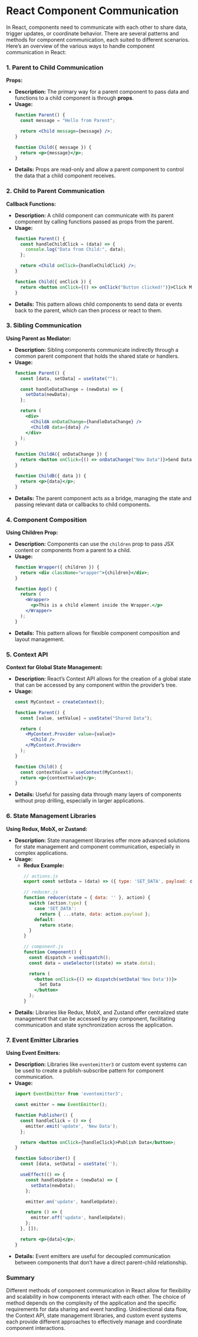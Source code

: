 # React Component Communication

In React, components need to communicate with each other to share data, trigger updates, or coordinate behavior. There are several patterns and methods for component communication, each suited to different scenarios. Here’s an overview of the various ways to handle component communication in React:

### **1. Parent to Child Communication**

**Props:**
- **Description:** The primary way for a parent component to pass data and functions to a child component is through **props**.
- **Usage:**
  ```jsx
  function Parent() {
    const message = "Hello from Parent";

    return <Child message={message} />;
  }

  function Child({ message }) {
    return <p>{message}</p>;
  }
  ```
- **Details:** Props are read-only and allow a parent component to control the data that a child component receives.

### **2. Child to Parent Communication**

**Callback Functions:**
- **Description:** A child component can communicate with its parent component by calling functions passed as props from the parent.
- **Usage:**
  ```jsx
  function Parent() {
    const handleChildClick = (data) => {
      console.log("Data from Child:", data);
    };

    return <Child onClick={handleChildClick} />;
  }

  function Child({ onClick }) {
    return <button onClick={() => onClick("Button clicked!")}>Click Me</button>;
  }
  ```
- **Details:** This pattern allows child components to send data or events back to the parent, which can then process or react to them.

### **3. Sibling Communication**

**Using Parent as Mediator:**
- **Description:** Sibling components communicate indirectly through a common parent component that holds the shared state or handlers.
- **Usage:**
  ```jsx
  function Parent() {
    const [data, setData] = useState("");

    const handleDataChange = (newData) => {
      setData(newData);
    };

    return (
      <div>
        <ChildA onDataChange={handleDataChange} />
        <ChildB data={data} />
      </div>
    );
  }

  function ChildA({ onDataChange }) {
    return <button onClick={() => onDataChange("New Data")}>Send Data</button>;
  }

  function ChildB({ data }) {
    return <p>{data}</p>;
  }
  ```
- **Details:** The parent component acts as a bridge, managing the state and passing relevant data or callbacks to child components.

### **4. Component Composition**

**Using Children Prop:**
- **Description:** Components can use the `children` prop to pass JSX content or components from a parent to a child.
- **Usage:**
  ```jsx
  function Wrapper({ children }) {
    return <div className="wrapper">{children}</div>;
  }

  function App() {
    return (
      <Wrapper>
        <p>This is a child element inside the Wrapper.</p>
      </Wrapper>
    );
  }
  ```
- **Details:** This pattern allows for flexible component composition and layout management.

### **5. Context API**

**Context for Global State Management:**
- **Description:** React’s Context API allows for the creation of a global state that can be accessed by any component within the provider’s tree.
- **Usage:**
  ```jsx
  const MyContext = createContext();

  function Parent() {
    const [value, setValue] = useState("Shared Data");

    return (
      <MyContext.Provider value={value}>
        <Child />
      </MyContext.Provider>
    );
  }

  function Child() {
    const contextValue = useContext(MyContext);
    return <p>{contextValue}</p>;
  }
  ```
- **Details:** Useful for passing data through many layers of components without prop drilling, especially in larger applications.

### **6. State Management Libraries**

**Using Redux, MobX, or Zustand:**
- **Description:** State management libraries offer more advanced solutions for state management and component communication, especially in complex applications.
- **Usage:**
  - **Redux Example:**
    ```jsx
    // actions.js
    export const setData = (data) => ({ type: 'SET_DATA', payload: data });

    // reducer.js
    function reducer(state = { data: '' }, action) {
      switch (action.type) {
        case 'SET_DATA':
          return { ...state, data: action.payload };
        default:
          return state;
      }
    }

    // component.js
    function Component() {
      const dispatch = useDispatch();
      const data = useSelector((state) => state.data);

      return (
        <button onClick={() => dispatch(setData('New Data'))}>
          Set Data
        </button>
      );
    }
    ```
- **Details:** Libraries like Redux, MobX, and Zustand offer centralized state management that can be accessed by any component, facilitating communication and state synchronization across the application.

### **7. Event Emitter Libraries**

**Using Event Emitters:**
- **Description:** Libraries like `eventemitter3` or custom event systems can be used to create a publish-subscribe pattern for component communication.
- **Usage:**
  ```jsx
  import EventEmitter from 'eventemitter3';

  const emitter = new EventEmitter();

  function Publisher() {
    const handleClick = () => {
      emitter.emit('update', 'New Data');
    };

    return <button onClick={handleClick}>Publish Data</button>;
  }

  function Subscriber() {
    const [data, setData] = useState('');

    useEffect(() => {
      const handleUpdate = (newData) => {
        setData(newData);
      };

      emitter.on('update', handleUpdate);

      return () => {
        emitter.off('update', handleUpdate);
      };
    }, []);

    return <p>{data}</p>;
  }
  ```
- **Details:** Event emitters are useful for decoupled communication between components that don’t have a direct parent-child relationship.

### **Summary**

Different methods of component communication in React allow for flexibility and scalability in how components interact with each other. The choice of method depends on the complexity of the application and the specific requirements for data sharing and event handling. Unidirectional data flow, the Context API, state management libraries, and custom event systems each provide different approaches to effectively manage and coordinate component interactions.